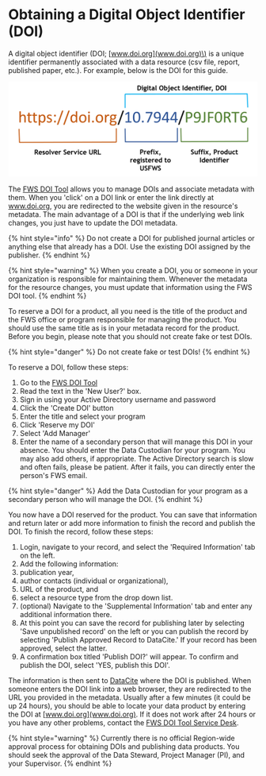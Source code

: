 # Obtaining a Digital Object Identifier \(DOI\)

A digital object identifier \(DOI; [www.doi.org](www.doi.org)\) is a unique identifier permanently associated with a data resource \(csv file, report, published paper, etc.\). For example, below is the DOI for this guide. 

![Anatomy of a Digital Object Identifier URL](../.gitbook/assets/anatomydoi.png)

The [FWS DOI Tool](https://www1.usgs.gov/fws/doi/) allows you to manage DOIs and associate metadata with them. When you 'click' on a DOI link or enter the link directly at www.doi.org, you are redirected to the website given in the resource's metadata. The main advantage of a DOI is that if the underlying web link changes, you just have to update the DOI metadata. 

{% hint style="info" %}
Do not create a DOI for published journal articles or anything else that already has a DOI.  Use the existing DOI assigned by the publisher.
{% endhint %}

{% hint style="warning" %}
When you create a DOI, you or someone in your organization is responsible for maintaining them. Whenever the metadata for the resource changes, you must update that information using the FWS DOI tool. 
{% endhint %}

To reserve a DOI for a product, all you need is the title of the product and the FWS office or program responsible for managing the product. You should use the same title as is in your metadata record for the product. Before you begin, please note that you should not create fake or test DOIs.

{% hint style="danger" %}
Do not create fake or test DOIs!
{% endhint %}

To reserve a DOI, follow these steps: 

1. Go to the [FWS DOI Tool](https://www1.usgs.gov/fws/doi/%20)
2. Read the text in the 'New User?' box. 
3. Sign in using your Active Directory username and password 
4. Click the 'Create DOI' button
5. Enter the title and select your program
6. Click 'Reserve my DOI' 
7. Select 'Add Manager'
8. Enter the name of a secondary person that will manage this DOI in your absence. You should enter the Data Custodian for your program. You may also add others, if appropriate. The Active Directory search is slow and often fails, please be patient. After it fails, you can directly enter the person's FWS email. 

{% hint style="danger" %}
Add the Data Custodian for your program as a secondary person who will manage the DOI.
{% endhint %}

You now have a DOI reserved for the product. You can save that information and return later or add more information to finish the record and publish the DOI. To finish the record, follow these steps:

1. Login, navigate to your record, and select the 'Required Information' tab on the left.
2.  Add the following information:
   1. publication year, 
   2. author contacts \(individual or organizational\), 
   3. URL of the product, and
   4. select a resource type from the drop down list. 
3. \(optional\) Navigate to the 'Supplemental Information' tab and enter any additional information there. 
4. At this point you can save the record for publishing later by selecting 'Save unpublished record' on the left or you can publish the record by selecting 'Publish Approved Record to DataCite.' If your record has been approved, select the latter.
5. A confirmation box titled 'Publish DOI?' will appear. To confirm and publish the DOI, select 'YES, publish this DOI'.

The information is then sent to [DataCite](https://datacite.org/) where the DOI is published. When someone enters the DOI link into a web browser, they are redirected to the URL you provided in the metadata.  Usually after a few minutes \(it could be up 24 hours\), you should be able to locate your data product by entering the DOI at [www.doi.org](www.doi.org). If it does not work after 24 hours or you have any other problems, contact the [FWS DOI Tool Service Desk](https://my.usgs.gov/jira/servicedesk/customer/portal/32/create/455). 

{% hint style="warning" %}
Currently there is no official Region-wide approval process for obtaining DOIs and publishing data products. You should seek the approval of the Data Steward, Project Manager \(PI\), and your Supervisor. 
{% endhint %}


